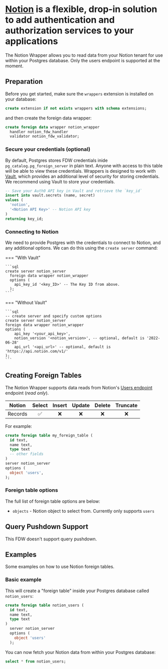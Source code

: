 # [Notion](https://notion.so/) is a flexible, drop-in solution to add authentication and authorization services to your applications

The Notion Wrapper allows you to read data from your Notion tenant for use within your Postgres database. Only the users endpoint is supported at the moment.

## Preparation

Before you get started, make sure the `wrappers` extension is installed on your database:

```sql
create extension if not exists wrappers with schema extensions;
```

and then create the foreign data wrapper:

```sql
create foreign data wrapper notion_wrapper
  handler notion_fdw_handler
  validator notion_fdw_validator;
```

### Secure your credentials (optional)

By default, Postgres stores FDW credentials inide `pg_catalog.pg_foreign_server` in plain text. Anyone with access to this table will be able to view these credentials. Wrappers is designed to work with [Vault](https://supabase.com/docs/guides/database/vault), which provides an additional level of security for storing credentials. We recommend using Vault to store your credentials.

```sql
-- Save your Auth0 API key in Vault and retrieve the `key_id`
insert into vault.secrets (name, secret)
values (
  'notion',
  '<Notion API Key>' -- Notion API key
)
returning key_id;
```

### Connecting to Notion

We need to provide Postgres with the credentials to connect to Notion, and any additional options. We can do this using the `create server` command:

=== "With Vault"

    ```sql
    create server notion_server
      foreign data wrapper notion_wrapper
      options (
        api_key_id '<key_ID>' -- The Key ID from above.
      );
    ```

=== "Without Vault"

    ```sql
    -- create server and specify custom options
    create server notion_server
    foreign data wrapper notion_wrapper
    options (
        api_key '<your_api_key>',
        notion_version '<notion_version>', -- optional, default is '2022-06-28'
        api_url '<api_url>' -- optional, default is 'https://api.notion.com/v1/'
    );
    ```

## Creating Foreign Tables

The Notion Wrapper supports data reads from Notion's [Users endpoint](https://developers.notion.com/reference/get-users) endpoint (_read only_).

| Notion   | Select | Insert | Update | Delete | Truncate |
| ------- | :----: | :----: | :----: | :----: | :------: |
| Records |   ✅   |   ❌   |   ❌   |   ❌   |    ❌    |

For example:

```sql
create foreign table my_foreign_table (
  id text,
  name text,
  type text
  -- other fields
)
server notion_server
options (
  object 'users',
);
```

### Foreign table options

The full list of foreign table options are below:

- `objects` - Notion object to select from. Currently only supports `users`

## Query Pushdown Support

This FDW doesn't support query pushdown.

## Examples

Some examples on how to use Notion foreign tables.

### Basic example

This will create a "foreign table" inside your Postgres database called `notion_users`:

```sql
create foreign table notion_users (
  id text,
  name text,
  type text
)
  server notion_server
  options (
    object 'users'
  );

```

You can now fetch your Notion data from within your Postgres database:

```sql
select * from notion_users;
```
